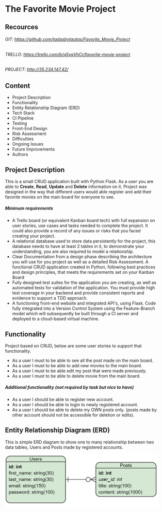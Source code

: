 # The Favorite Movie Project
## Recources
###### GIT: https://github.com/tadasbytautas/Favorite_Movie_Project
###### TRELLO: https://trello.com/b/q5yqVhCr/favorite-movie-project
###### PROJECT: http://35.234.147.42/

## Content
* Project Description
* Functionality
* Entity Relationship Diagram (ERD)
* Tech Stack
* CI Pipeline
* Testing
* Front-End Design
* Risk Assessment
* Difficulties
* Ongoing Issues
* Future Improvements
* Authors

## Project Description

This is a small CRUD application built with Python Flask. As a user you are able to **Create**, **Read**, **Update** and **Delete** information on it. Project was designed in the way that different users would able register and add their favorite movies on the main board for everyone to see.

##### _**Minimum requirements**_
* A Trello board (or equivalent Kanban board tech) with full expansion
on user stories, use cases and tasks needed to complete the project.
It could also provide a record of any issues or risks that you faced
creating your project.
* A relational database used to store data persistently for the
project, this database needs to have at least 2 tables in it, to
demonstrate your understanding, you are also required to model a
relationship.
* Clear Documentation from a design phase describing the architecture
you will use for you project as well as a detailed Risk Assessment.
A functional CRUD application created in Python, following best
practices and design principles, that meets the requirements set on
your Kanban Board
* Fully designed test suites for the application you are creating, as
well as automated tests for validation of the application. You must
provide high test coverage in your backend and provide consistent
reports and evidence to support a TDD approach.
* A functioning front-end website and integrated API's, using Flask.
Code fully integrated into a Version Control System using the
Feature-Branch model which will subsequently be built through a CI
server and deployed to a cloud-based virtual machine.

## Functionality

Project based on CRUD, below are some user stories to support that functionality.

- As a user I must to be able to see all the post made on the main board.
- As a user I must to be able to add new movies to the main board.
- As a user I must to be able edit my post that were made previously.
- As a user I must to be able to delete movie from the main board.

##### Additional functionality (_not required by task but nice to have_)

- As a user I should be able to register new account.
- As a user I should be able to login to newly registered account.
- As a user I should be able to delete my OWN posts only. (posts made by other account should not be accessible for deletion or edits).

## Entity Relationship Diagram (ERD)

This is simple ERD diagram to show one to many relationship between two data tables, Users and Posts made by registered accounts.

![ERD](/images/ERD.jpg)  


